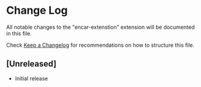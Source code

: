 # Change Log

All notable changes to the "encar-extenstion" extension will be documented in this file.

Check [Keep a Changelog](http://keepachangelog.com/) for recommendations on how to structure this file.

## [Unreleased]

- Initial release